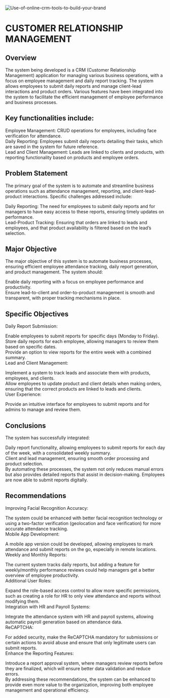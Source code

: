 ![Use-of-online-crm-tools-to-build-your-brand](https://github.com/user-attachments/assets/8341f3e5-164f-4f98-8b4d-52b1998b8366)


# CUSTOMER RELATIONSHIP MANAGEMENT </br>
## Overview </br>
The system being developed is a CRM (Customer Relationship Management) application for managing various business operations, with a focus on employee management and daily report tracking. The system allows employees to submit daily reports and manage client-lead interactions and product orders. Various features have been integrated into the system to facilitate the efficient management of employee performance and business processes. </br>

## Key functionalities include: </br>

Employee Management: CRUD operations for employees, including face verification for attendance. </br>
Daily Reporting: Employees submit daily reports detailing their tasks, which are saved in the system for future reference. </br>
Lead and Client Management: Leads are linked to clients and products, with reporting functionality based on products and employee orders. </br>

## Problem Statement </br>
The primary goal of the system is to automate and streamline business operations such as attendance management, reporting, and client-lead-product interactions. Specific challenges addressed include: </br>

Daily Reporting: The need for employees to submit daily reports and for managers to have easy access to these reports, ensuring timely updates on performance. </br>
Lead-Product Tracking: Ensuring that orders are linked to leads and employees, and that product availability is filtered based on the lead’s selection. </br>

## Major Objective </br>
The major objective of this system is to automate business processes, ensuring efficient employee attendance tracking, daily report generation, and product management. The system should: </br>

Enable daily reporting with a focus on employee performance and productivity. </br>
Ensure lead-to-client and order-to-product management is smooth and transparent, with proper tracking mechanisms in place. </br>

## Specific Objectives </br>
Daily Report Submission: </br>

Enable employees to submit reports for specific days (Monday to Friday). </br>
Store daily reports for each employee, allowing managers to review them based on specific dates. </br>
Provide an option to view reports for the entire week with a combined summary. </br>
Lead and Client Management: </br>

Implement a system to track leads and associate them with products, employees, and clients. </br>
Allow employees to update product and client details when making orders, ensuring that the correct products are linked to leads and clients. </br>
User Experience: </br>

Provide an intuitive interface for employees to submit reports and for admins to manage and review them. </br>

## Conclusions </br>
The system has successfully integrated: </br>

Daily report functionality, allowing employees to submit reports for each day of the week, with a consolidated weekly summary. </br>
Client and lead management, ensuring smooth order processing and product selection. </br>
By automating these processes, the system not only reduces manual errors but also provides detailed reports that assist in decision-making. Employees are now able to submit reports digitally. </br>

## Recommendations </br>
Improving Facial Recognition Accuracy: </br>

The system could be enhanced with better facial recognition technology or using a two-factor verification (geolocation and face verification) for more accurate attendance tracking. </br>
Mobile App Development: </br>

A mobile app version could be developed, allowing employees to mark attendance and submit reports on the go, especially in remote locations. </br>
Weekly and Monthly Reports: </br>

The current system tracks daily reports, but adding a feature for weekly/monthly performance reviews could help managers get a better overview of employee productivity. </br>
Additional User Roles: </br>

Expand the role-based access control to allow more specific permissions, such as creating a role for HR to only view attendance and reports without modifying them. </br>
Integration with HR and Payroll Systems: </br>

Integrate the attendance system with HR and payroll systems, allowing automatic payroll generation based on attendance data. </br>
ReCAPTCHA: </br>

For added security, make the ReCAPTCHA mandatory for submissions or certain actions to avoid abuse and ensure that only legitimate users can submit reports. </br>
Enhance the Reporting Features: </br>

Introduce a report approval system, where managers review reports before they are finalized, which will ensure better data validation and reduce errors. </br>
By addressing these recommendations, the system can be enhanced to provide even more value to the organization, improving both employee management and operational efficiency.
